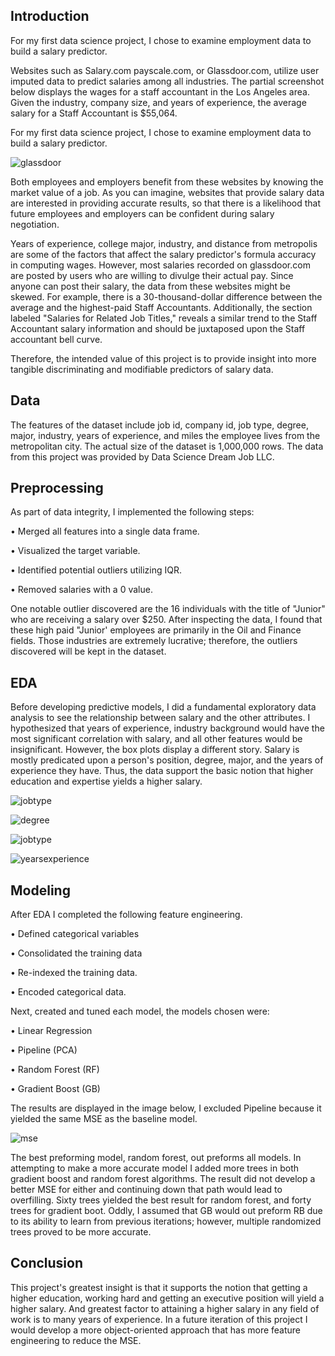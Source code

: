 ## Introduction 
 
For my first data science project, I chose to examine employment data to build a salary predictor.  
 
Websites such as Salary.com payscale.com, or Glassdoor.com, utilize user imputed data to predict salaries among all industries. The partial screenshot below displays the wages for a staff accountant in the Los Angeles area. Given the industry, company size, and years of experience, the average salary for a Staff Accountant is $55,064.  

For my first data science project, I chose to examine employment data to build a salary predictor.  

![glassdoor](https://user-images.githubusercontent.com/58884061/77726559-6f94ae00-6fb5-11ea-876f-89caf7699fb3.png)

Both employees and employers benefit from these websites by knowing the market value of a job. As you can imagine, websites that provide salary data are interested in providing accurate results, so that there is a likelihood that future employees and employers can be confident during salary negotiation.
 
Years of experience, college major, industry, and distance from metropolis are some of the factors that affect the salary predictor's formula accuracy in computing wages. However, most salaries recorded on glassdoor.com are posted by users who are willing to divulge their actual pay. Since anyone can post their salary, the data from these websites might be skewed. For example, there is a 30-thousand-dollar difference between the average and the highest-paid Staff Accountants. Additionally, the section labeled "Salaries for Related Job Titles," reveals a similar trend to the Staff Accountant salary information and should be juxtaposed upon the Staff accountant bell curve.
 
Therefore, the intended value of this project is to provide insight into more tangible discriminating and modifiable predictors of salary data.

## Data

The features of the dataset include job id, company id, job type, degree, major, industry, years of experience, and miles the employee lives from the metropolitan city. The actual size of the dataset is 1,000,000 rows. The data from this project was provided by Data Science Dream Job LLC.

## Preprocessing 

As part of data integrity, I implemented the following steps:

•	Merged all features into a single data frame. 

•	Visualized the target variable. 

•	Identified potential outliers utilizing IQR. 

•	Removed salaries with a 0 value. 

One notable outlier discovered are the 16 individuals with the title of "Junior" who are receiving a salary over $250. After inspecting the data, I found that these high paid "Junior' employees are primarily in the Oil and Finance fields. Those industries are extremely lucrative; therefore, the outliers discovered will be kept in the dataset.

## EDA 

Before developing predictive models, I did a fundamental exploratory data analysis to see the relationship between salary and the other attributes. I hypothesized that years of experience, industry background would have the most significant correlation with salary, and all other features would be insignificant. However, the box plots display a different story. Salary is mostly predicated upon a person's position, degree, major, and the years of experience they have. Thus, the data support the basic notion that higher education and expertise yields a higher salary. 

![jobtype](https://user-images.githubusercontent.com/58884061/77727632-f8144e00-6fb7-11ea-937d-25f7352fcba5.png)

![degree](https://user-images.githubusercontent.com/58884061/77727643-ffd3f280-6fb7-11ea-8e76-1479d8eacd2c.png)

![jobtype](https://user-images.githubusercontent.com/58884061/77727649-04001000-6fb8-11ea-9ad7-f0fdce7a9aff.png)

![yearsexperience](https://user-images.githubusercontent.com/58884061/77727650-05313d00-6fb8-11ea-8946-d15351406608.png)

## Modeling

After EDA I completed the following feature engineering.

•	Defined categorical variables 

•	Consolidated the training data 

•	Re-indexed the training data.

•	Encoded categorical data. 

Next, created and tuned each model, the models chosen were: 

•	Linear Regression

•	Pipeline (PCA) 

•	Random Forest (RF)

•	Gradient Boost (GB)

The results are displayed in the image below, I excluded Pipeline because it yielded the same MSE as the baseline model. 

![mse](https://user-images.githubusercontent.com/58884061/77728018-cd76c500-6fb8-11ea-98e7-f50dfedfff2a.png)

The best preforming model, random forest, out preforms all models.  In attempting to make a more accurate model I added more trees in both gradient boost and random forest algorithms. The result did not develop a better MSE for either and continuing down that path would lead to overfilling. Sixty trees yielded the best result for random forest, and forty trees for gradient boot. Oddly, I assumed that GB would out preform RB due to its ability to learn from previous iterations; however, multiple randomized trees proved to be more accurate.  

## Conclusion

This project's greatest insight is that it supports the notion that getting a higher education, working hard and getting an executive position will yield a higher salary. And greatest factor to attaining a higher salary in any field of work is to many years of experience. In a future iteration of this project I would develop a more object-oriented approach that has more feature engineering to reduce the MSE. 

